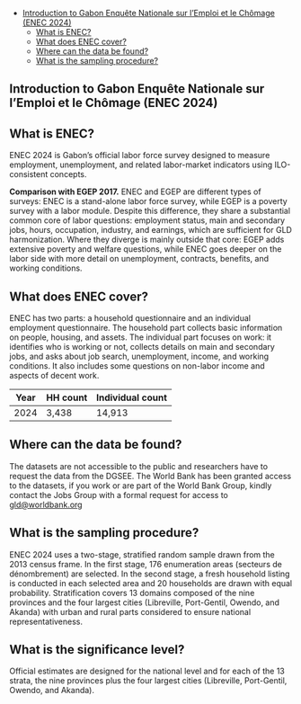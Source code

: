 - [Introduction to Gabon Enquête Nationale sur l’Emploi et le Chômage (ENEC 2024)](#enec-intro)
  - [What is ENEC?](#what-is-enec)
  - [What does ENEC cover?](#what-does-enec-cover)
  - [Where can the data be found?](#where-can-the-data-be-found)
  - [What is the sampling procedure?](#what-is-the-sampling-procedure)

<h2 id="enec-intro">
  Introduction to Gabon Enquête Nationale sur l’Emploi et le Chômage (ENEC 2024)
</h2>

## What is ENEC?
ENEC 2024 is Gabon’s official labor force survey designed to measure employment, unemployment, and related labor-market indicators using ILO-consistent concepts. 

**Comparison with EGEP 2017.** ENEC and EGEP are different types of surveys: ENEC is a stand-alone labor force survey, while EGEP is a poverty survey with a labor module. Despite this difference, they share a substantial common core of labor questions: employment status, main and secondary jobs, hours, occupation, industry, and earnings, which are sufficient for GLD harmonization. Where they diverge is mainly outside that core: EGEP adds extensive poverty and welfare questions, while ENEC goes deeper on the labor side with more detail on unemployment, contracts, benefits, and working conditions.

## What does ENEC cover?
ENEC has two parts: a household questionnaire and an individual employment questionnaire. The household part collects basic information on people, housing, and assets. The individual part focuses on work: it identifies who is working or not, collects details on main and secondary jobs, and asks about job search, unemployment, income, and working conditions. It also includes some questions on non-labor income and aspects of decent work.

| Year | HH count | Individual count |
|------|----------|------------------|
| 2024 | 3,438    | 14,913           |

## Where can the data be found?
The datasets are not accessible to the public and researchers have to request the data from the DGSEE. The World Bank has been granted access to the datasets, if you work or are part of the World Bank Group, kindly contact the Jobs Group with a formal request for access to gld@worldbank.org

## What is the sampling procedure?
ENEC 2024 uses a two-stage, stratified random sample drawn from the 2013 census frame. In the first stage, 176 enumeration areas (secteurs de dénombrement) are selected. In the second stage, a fresh household listing is conducted in each selected area and 20 households are drawn with equal probability. Stratification covers 13 domains composed of the nine provinces and the four largest cities (Libreville, Port-Gentil, Owendo, and Akanda) with urban and rural parts considered to ensure national representativeness. 

## What is the significance level?
Official estimates are designed for the national level and for each of the 13 strata, the nine provinces plus the four largest cities (Libreville, Port-Gentil, Owendo, and Akanda). 
